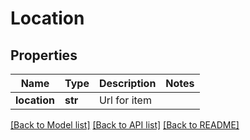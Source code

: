 # Location

## Properties
Name | Type | Description | Notes
------------ | ------------- | ------------- | -------------
**location** | **str** | Url for item | 

[[Back to Model list]](../README.md#documentation-for-models) [[Back to API list]](../README.md#documentation-for-api-endpoints) [[Back to README]](../README.md)


